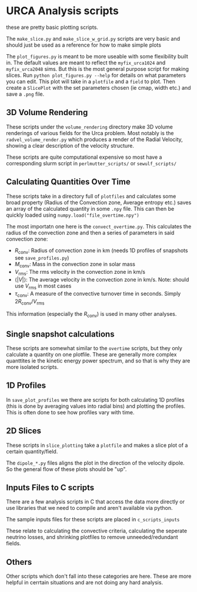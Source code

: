 # URCA Analysis scripts
these are pretty basic plotting scripts.

The `make_slice.py` and `make_slice_w_grid.py` scripts are very basic and should just be used as a reference for how to make simple plots

The `plot_figures.py` is meant to be more useable with some flexibility built in. The default values are meant to reflect the `myfix_urca1024` and `myfix_urca2048` sims. But this is the most general purpose script for making slices. Run `python plot_figures.py --help` for details on what parameters you can edit. This plot will take in a `plotfile` and a `field` to plot. Then create a `SlicePlot` with the set parameters chosen (ie cmap, width etc.) and save a `.png` file.

## 3D Volume Rendering
These scripts under the `volume_rendering` directory make 3D volume renderings of various fields for the Urca problem. Most notably is the `radvel_volume_render.py` which produces a render of the Radial Velocity, showing a clear description of the velocity structure.

These scripts are quite computational expensive so most have a corresponding slurm script in `perlmutter_scripts/` or `sewulf_scripts/` 

## Calculating Quantities Over Time
These scripts take in a directory full of `plotfiles` and calculates some broad property (Radius of the Convection zone, Average entropy etc.) saves an array of the calculated quantity in some `.npy` file. This can then be quickly loaded using `numpy.load("file_overtime.npy")`

The most importatn one here is the `convect_overtime.py`. This calculates the radius of the convection zone and then a series of parameters in said convection zone:

* $R_{\mathrm{conv}}$: Radius of convection zone in km (needs 1D profiles of snapshots see `save_profiles.py`)
* $M_{\mathrm{conv}}$: Mass in the convection zone in solar mass 
* $V_{\mathrm{rms}}$:  The rms velocity in the convection zone in km/s
* $\langle |V| \rangle$: The average velocity in the convection zone in km/s. Note: should use $V_{\mathrm{rms}}$ in most cases
* $\tau_{\mathrm{conv}}$:  A measure of the convective turnover time in seconds. Simply $2 R_{\mathrm{conv}} / V_{\mathrm{rms}}$

This information (especially the $R_{\mathrm{conv}}$) is used in many other analyses.

## Single snapshot calculations
These scripts are somewhat similar to the `overtime` scripts, but they only calculate a quantity on one plotfile. These are generally more complex quanttites ie the kinetic energy power spectrum, and so that is why they are more isolated scripts.

## 1D Profiles
In `save_plot_profiles` we there are scripts for both calculating 1D profiles (this is done by averaging values into radial bins) and plotting the profiles. This is often done to see how profiles vary with time.


## 2D Slices
These scripts in `slice_plotting` take a `plotfile` and makes a slice plot of a certain quantity/field. 

The `dipole_*.py` files aligns the plot in the direction of the velocity dipole. So the general flow of these plots should be "up". 

## Inputs Files to C scripts
There are a few analysis scripts in C that access the data more directly or use libraries that we need to compile and aren't available via python.

The sample inputs files for these scripts are placed in `c_scripts_inputs`

These relate to calculating the convective criteria, calculating the seperate neutrino losses, and shrinking plotfiles to remove unneeded/redundant fields.

## Others
Other scripts which don't fall into these categories are here. These are more helpful in cerrtain situations and are not doing any hard analysis.